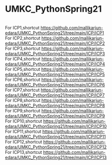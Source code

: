 # UMKC_PythonSpring21
<br>For ICP1,shortcut https://github.com/mallikarjun-edara/UMKC_PythonSpring21/tree/main/ICP/ICP1
<br>For ICP2,shortcut https://github.com/mallikarjun-edara/UMKC_PythonSpring21/tree/main/ICP/ICP2
<br>For ICP3,shortcut https://github.com/mallikarjun-edara/UMKC_PythonSpring21/tree/main/ICP/ICP3
<br>For ICP4,shortcut https://github.com/mallikarjun-edara/UMKC_PythonSpring21/tree/main/ICP/ICP4
<br>For ICP5,shortcut https://github.com/mallikarjun-edara/UMKC_PythonSpring21/tree/main/ICP/ICP5
<br>For ICP6,shortcut https://github.com/mallikarjun-edara/UMKC_PythonSpring21/tree/main/ICP/ICP6
<br>For ICP7,shortcut https://github.com/mallikarjun-edara/UMKC_PythonSpring21/tree/main/ICP/ICP7
<br>For ICP8,shortcut https://github.com/mallikarjun-edara/UMKC_PythonSpring21/tree/main/ICP/ICP8
<br>For ICP9,shortcut https://github.com/mallikarjun-edara/UMKC_PythonSpring21/tree/main/ICP/ICP9
<br>For ICP10,shortcut https://github.com/mallikarjun-edara/UMKC_PythonSpring21/tree/main/ICP/ICP10
<br>For ICP11,shortcut https://github.com/mallikarjun-edara/UMKC_PythonSpring21/tree/main/ICP/ICP11
<br>For ICP12,shortcut https://github.com/mallikarjun-edara/UMKC_PythonSpring21/tree/main/ICP/ICP12
<br>For ICP13,shortcut https://github.com/mallikarjun-edara/UMKC_PythonSpring21/tree/main/ICP/ICP13

